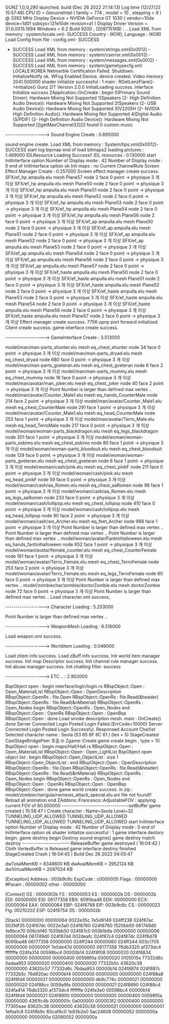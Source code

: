 GUNZ 1,0,0,290 launched. build (Dec 26 2022 21:14:13) 
Log time (12/27/22 15:57:46)
CPU ID = GenuineIntel ( family = 774 , model = 10 , stepping = 9 ) @ 3392 MHz
Display Device = NVIDIA GeForce GT 1030 ( vendor=10de device=1d01 subsys=121e10de revision=a1 )
Display Driver Version = 31.0.0015.1694
Windows = 6.2 Build 9200 ,  (2097151KB) :  ..
Load XML from memory : system/locale.xml- SUCCESS
Country : (KOR), Language : (KOR)
Load Config from file : config.xml- SUCCESS
- SUCCESS
Load XML from memory : system/strings.xml(0x0012) - SUCCESS
Load XML from memory : system/cserror.xml(0x0012) - SUCCESS
Load XML from memory : system/messages.xml(0x0012) - SUCCESS
Load XML from memory : system/gametypecfg.xml 
LOCALE:KOREA 
Netmarble Certification Failed. Shutdown. 
InitializeNotify ok.
WFog Enabled Device.
device created.
Video memory 2041.500000 
shader initialize successful : 1
main : RGetLenzFlare()->Initialize() 
Gunz 2IT Version 2.0.0
InitialLoading success.
interface Initialize success
ZApplication::OnCreate : begin
0(Primary Sound Driver): Hardware Mixing Not Supported
1(Speakers (2- High Definition Audio Device)): Hardware Mixing Not Supported
2(Speakers (2- USB Audio Device)): Hardware Mixing Not Supported
3(V2205H (2- NVIDIA High Definition Audio)): Hardware Mixing Not Supported
4(Digital Audio (S/PDIF) (2- High Definition Audio Device)): Hardware Mixing Not Supported
[[[getMaxChannel32]]]]
found 0 custom music

-------------------> Sound Engine Create : 0.895000 

sound engine create.
Load XML from memory : System/tips.xml(0x0012)- SUCCESS
start log bipmap
end of load bitmaps2
loading pictures : 1.469000 
IDLResource Loading Success!!
IDL resources : 0.130000 
start InitInterface option
Number of Display mode : 42
Number of Display mode : 0
end of InitInterface option ok
Init maps : no Current ChannelRule 
Screen Effect Manager Create : 0.257000 
Screen effect manager create success.
SFX/ef_hp ampulla.elu mesh Plane57 node 2 face 0 point -> physique 3 개 이상
SFX/ef_hp ampulla.elu mesh Plane50 node 2 face 0 point -> physique 3 개 이상
SFX/ef_hp ampulla.elu mesh Plane51 node 2 face 0 point -> physique 3 개 이상
SFX/ef_hp ampulla.elu mesh Plane52 node 2 face 0 point -> physique 3 개 이상
SFX/ef_hp ampulla.elu mesh Plane53 node 2 face 0 point -> physique 3 개 이상
SFX/ef_hp ampulla.elu mesh Plane54 node 2 face 0 point -> physique 3 개 이상
SFX/ef_hp ampulla.elu mesh Plane56 node 2 face 0 point -> physique 3 개 이상
SFX/ef_ap ampulla.elu mesh Plane50 node 2 face 0 point -> physique 3 개 이상
SFX/ef_ap ampulla.elu mesh Plane51 node 2 face 0 point -> physique 3 개 이상
SFX/ef_ap ampulla.elu mesh Plane52 node 2 face 0 point -> physique 3 개 이상
SFX/ef_ap ampulla.elu mesh Plane53 node 2 face 0 point -> physique 3 개 이상
SFX/ef_ap ampulla.elu mesh Plane54 node 2 face 0 point -> physique 3 개 이상
SFX/ef_ap ampulla.elu mesh Plane56 node 2 face 0 point -> physique 3 개 이상
SFX/ef_ap ampulla.elu mesh Plane57 node 2 face 0 point -> physique 3 개 이상
SFX/ef_haste ampulla.elu mesh Plane50 node 2 face 0 point -> physique 3 개 이상
SFX/ef_haste ampulla.elu mesh Plane51 node 2 face 0 point -> physique 3 개 이상
SFX/ef_haste ampulla.elu mesh Plane52 node 2 face 0 point -> physique 3 개 이상
SFX/ef_haste ampulla.elu mesh Plane53 node 2 face 0 point -> physique 3 개 이상
SFX/ef_haste ampulla.elu mesh Plane54 node 2 face 0 point -> physique 3 개 이상
SFX/ef_haste ampulla.elu mesh Plane56 node 2 face 0 point -> physique 3 개 이상
SFX/ef_haste ampulla.elu mesh Plane57 node 2 face 0 point -> physique 3 개 이상
Effect manager create success.
7756 upnp port forward initialized.
Client create success.
game interface create success.

-------------------> GameInterface Create : 3.513000 

model/man/man-parts_shunter.elu mesh eq_chest_shunter node 34 face 0 point -> physique 3 개 이상
model/man/man-parts_dryad.elu mesh eq_chest_dryad node 680 face 0 point -> physique 3 개 이상
model/man/man-parts_gveteran.elu mesh eq_chest_gveteran node 6 face 2 point -> physique 3 개 이상
model/man/man-parts_mummy.elu mesh eq_chest_mummy node 18 face 0 point -> physique 3 개 이상
model/man/avatar/man_joker.elu mesh eq_chest_joker node 40 face 2 point -> physique 3 개 이상
Point Number is larger than defined max vertex .. 
model/man/avatar/Counter_Male1.elu mesh eq_hands_CounterMale node 214 face 2 point -> physique 3 개 이상
model/man/avatar/Counter_Male1.elu mesh eq_chest_CounterMale node 291 face 1 point -> physique 3 개 이상
model/man/avatar/Counter_Male1.elu mesh eq_head_CounterMale node 253 face 1 point -> physique 3 개 이상
model/man/avatar/Terro_Male.elu mesh eq_head_TerroMale node 217 face 0 point -> physique 3 개 이상
model/woman/woman-parts_blackdragon.elu mesh eq_legs_blackdragon node 301 face 1 point -> physique 3 개 이상
model/woman/woman-parts_eskimo.elu mesh eq_chest_eskimo node 80 face 1 point -> physique 3 개 이상
model/woman/woman-parts_bloodsuit.elu mesh eq_chest_bloodsuit node 129 face 0 point -> physique 3 개 이상
model/woman/woman-parts_gveteran.elu mesh eq_chest_gveteran node 6 face 1 point -> physique 3 개 이상
model/woman/cash/pink.elu mesh eq_chest_pinkF node 211 face 0 point -> physique 3 개 이상
model/woman/cash/pink.elu mesh eq_head_pinkF node 59 face 0 point -> physique 3 개 이상
model/woman/cash/aa_Romen.elu mesh eq_chest_aaRomen node 96 face 1 point -> physique 3 개 이상
model/woman/cash/aa_Romen.elu mesh eq_legs_aaRomen node 233 face 0 point -> physique 3 개 이상
model/woman/cash/lollipop.elu mesh eq_chest_lollipop node 410 face 0 point -> physique 3 개 이상
model/woman/cash/lollipop.elu mesh eq_head_lollipop node 90 face 2 point -> physique 3 개 이상
model/woman/cash/wo_Archer.elu mesh eq_feet_Archer node 988 face 1 point -> physique 3 개 이상
Point Number is larger than defined max vertex .. 
Point Number is larger than defined max vertex .. 
Point Number is larger than defined max vertex .. 
model/woman/avatar/FantiniHalloween.elu mesh eq_hands_fantinihalloween node 652 face 1 point -> physique 3 개 이상
model/woman/avatar/female_counter.elu mesh eq_chest_CounterFemale node 161 face 1 point -> physique 3 개 이상
model/woman/avatar/Terro_Female.elu mesh eq_chest_TerroFemale node 253 face 2 point -> physique 3 개 이상
model/woman/avatar/Terro_Female.elu mesh eq_legs_TerroFemale node 60 face 0 point -> physique 3 개 이상
Point Number is larger than defined max vertex .. 
model/zombiechar/zombie/doctorZombie.elu mesh doctorZombie node 72 face 0 point -> physique 3 개 이상
Point Number is larger than defined max vertex .. 
Load character.xml success,

-------------------> Character Loading : 5.253000 

Point Number is larger than defined max vertex .. 

-------------------> WeaponMesh Loading : 6.516000 

Load weapon.xml success. 

-------------------> Worlditem Loading : 0.046000 

Load zitem info success.
Load zBuff info success.
Init world item manager success.
Init map Descriptor success.
Init channel rule manager success.
Init abuse manager success.
Init chatting filter. success

-------------------> ETC .. : 2.902000 

BspObject open : begin interface/login/login.rs 
RBspObject::Open : Open_MaterialList
RBspObject::Open : OpenDescription
RBspObject::OpenRs : file.Open 
RBspObject::OpenRs : file.Read(&header) 
RBspObject::OpenRs : file.Read(&nMaterial) 
RBspObject::OpenRs : Open_Nodes begin 
RBspObject::OpenRs : Open_Nodes end 
RBspObject::Open : OpenRs 
RBspObject::Open : OpenBsp 
RBspObject::Open : done
Load smoke description mesh.
main : OnCreate() done
Server Connected
Login Posted
Login Failed.(ErrCode=10000) 
Server Connected
Login Posted
Login Successful. 
Responsed Account Charlist
Selected character name : Seola (53 65 6F 6C 61 )  (len = 5)
StageCreated
CastStageBridgePeer 호출 in Zgame::Create
game create begin , type = 10
BspObject open : begin maps/Hall/Hall.rs 
RBspObject::Open : Open_MaterialList
RBspObject::Open : Open_LightList
BspObject open object list : begin
RBspObject::Open_ObjectList : size 1 
RBspObject::Open_ObjectList : end
RBspObject::Open : OpenDescription
RBspObject::OpenRs : file.Open 
RBspObject::OpenRs : file.Read(&header) 
RBspObject::OpenRs : file.Read(&nMaterial) 
RBspObject::OpenRs : Open_Nodes begin 
RBspObject::OpenRs : Open_Nodes end 
RBspObject::Open : OpenRs 
RBspObject::Open : OpenBsp 
RBspObject::Open : done
game world create success.
in zip : model/zombiechar/gula/nemesis_attack_special.elu.ani file not found!! 
 Reload all animation end 
ZAddons::Francesco::AdjustableFOV : applying current FOV of 80.000000
---------------------------------setBuffer
game created ( 15:58:47 )
Create character : Name=Seola Level=32 
TUNNELING_UDP_ALLOWED 
TUNNELING_UDP_ALLOWED 
TUNNELING_UDP_ALLOWED 
TUNNELING_UDP_ALLOWED 
start InitInterface option
Number of Display mode : 42
Number of Display mode : 0
end of InitInterface option ok
shader initialize successful : 1
game interface destory begin.
game destroy begin
Destroy sound engine()
game destroy match destroy 
------------------------ReleaseBuffer
game destroyed ( 16:04:42 )
Cloth VertexBuffer is Released
game interface destroy finished
StageCreated
Crash ( 16:04:45 )
Build Dec 26 2022 04:05:47

dwTotalMemKB = 8348600 KB
dwAvailMemKB = 2952124 KB
dwVirtualMemKB = 2097024 KB

[Exception]
Address	:	003b9c6c
ExpCode	:	c0000005
Flags	:	00000000
#Param	:	00000002
other	:	00000000

[Context]
GS : 0000002b  FS : 00000053  ES : 0000002b  DS : 0000002b
EDI: 00000000  ESI: 06177358  EBX: 6095ba48  EDX: 00000000
ECX: 00000064  EAX: 00000064  EBP: 024f8768  EIP: 003b9c6c
CS : 00000023  Flg: 00210202  ESP: 024f8754  SS : 0000002b

[Stack]
00000000 00000064 0022e35c 7e5d9149 024ff238 024f87ac 002fdf35 024f87dc 
0022e3a0 024f8760 024f8760 1520bb50 061749d0 1e8bce70 006cbf40 1520bb50 
024f87c0 003b1b9a 00000000 00000006 00000064 061749d0 024f87d4 002deafc 
024f87c4 024f87dc 024f8d78 6095ba48 06177358 00000000 024ff244 00000060 
024ff244 003c1705 00000000 0000000f 7e5de47d 00000000 06177358 76db3320 
af373dc4 fffffffe 024fa314 00598bc4 00000b14 024f8f08 00000020 024f8834 
00000000 00000000 00000400 00598f0a 00000020 0105015e 77332d6c 0adaa953 
00000020 00000400 00000000 77332b5c 43620c38 00000000 43620c57 77332d6c 
76daa953 00000b14 024f8874 024f887c 77332b5c 76d920ac 00000b14 00000000 
00000000 00000000 024f88a8 024f8fd4 00000021 00000000 00000000 db9c774c 
00000021 00000000 00000020 024f88cc 0059a9fa 00000000 00000021 024f8890 
024f88c4 024fa414 76db3320 af373dc4 fffffffe 024fa3e0 00598bc4 00000b14 
024f8fd4 00000021 024f8900 00000000 00000000 00000400 00598f0a 00000000 
4361fc4b 0000001c 0a000000 000003f2 00000400 00000000 77305eae 43620c38 
00000000 43620c58 00000021 00000000 00000001 1efba1c8 024f8b9c 60caf6c0 
1e83b2e0 5ac24608 00000052 0000000a 00000000 0000000a 02080052 0000000a 

